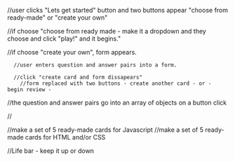 //user clicks "Lets get started" button and two buttons appear "choose from ready-made" or "create your own"


  //if choose "choose from ready made - make it a dropdown and they choose and click "play!" and it begins."


  //if choose "create your own", form appears.

      //user enters question and answer pairs into a form.

      //click "create card and form dissapears"
        //form replaced with two buttons - create another card - or - begin review -





//the question and answer pairs go into an array of objects on a  button click

//


//make a set of 5 ready-made cards for Javascript
//make a set of 5 ready-made cards for HTML and/or CSS


//Life bar - keep it up or down
